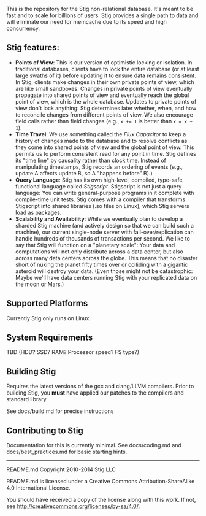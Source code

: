This is the repository for the Stig non-relational database. It's meant to be fast and to scale for billions of users.  Stig provides a single path to data and will eliminate our need for memcache due to its speed and high concurrency.

## Stig features:

* **Points of View**: This is our version of optimistic locking or isolation. In traditional databases, clients have to lock the entire database (or at least large swaths of it) before updating it to ensure data remains consistent. In Stig, clients make changes in their own private points of view, which are like small sandboxes. Changes in private points of view eventually propagate into shared points of view and eventually reach the global point of view, which is the whole database. Updates to private points of view don't lock anything: Stig determines later whether, when, and how to reconcile changes from different points of view. We also encourage field calls rather than field changes (e.g., `x += 1` is better than `x = x + 1`).
* **Time Travel**: We use something called the _Flux Capacitor_ to keep a history of changes made to the database and to resolve conflicts as they come into shared points of view and the global point of view. This permits us to perform consistent read for any point in time. Stig defines its "time line" by causality rather than clock time. Instead of manipulating timestamps, Stig records an ordering of events (e.g., update A affects update B, so A "happens before" B).)
* **Query Language**: Stig has its own high-level, compiled, type-safe, functional language called _Stigscript_. Stigscript is not just a query language: You can write general-purpose programs in it complete with compile-time unit tests. Stig comes with a compiler that transforms Stigscript into shared libraries (.so files on Linux), which Stig servers load as packages.
* **Scalability and Availability**: While we eventually plan to develop a sharded Stig machine (and actively design so that we can build such a machine), our current single-node server with fail-over/replication can handle hundreds of thousands of transactions per second. We like to say that Stig will function on a "planetary scale": Your data and computations will not only distribute across a data center, but also across many data centers across the globe. This means that no disaster short of nuking the planet fifty times over or colliding with a gigantic asteroid will destroy your data. (Even those might not be catastrophic: Maybe we'll have data centers running Stig with your replicated data on the moon or Mars.)

## Supported Platforms

Currently Stig only runs on Linux.

## System Requirements

TBD (HDD? SSD? RAM? Processor speed? FS type?)

## Building Stig

Requires the latest versions of the gcc and clang/LLVM compilers. Prior to building Stig, you **must** have applied our patches to the compilers and standard library.

See docs/build.md for precise instructions

## Contributing to Stig

Documentation for this is currently minimal. See docs/coding.md and docs/best_practices.md for basic starting hints.

-----

README.md Copyright 2010-2014 Stig LLC

README.md is licensed under a Creative Commons Attribution-ShareAlike 4.0 International License.

You should have received a copy of the license along with this work. If not, see <http://creativecommons.org/licenses/by-sa/4.0/>.